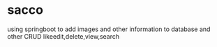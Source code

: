 # sacco
using springboot to add images and other information to database and other CRUD likeedit,delete,view,search

